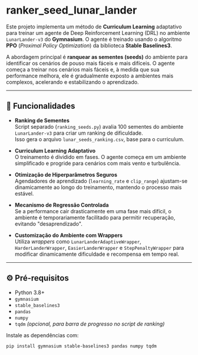 # ranker_seed_lunar_lander

Este projeto implementa um método de **Curriculum Learning** adaptativo para treinar um agente de Deep Reinforcement Learning (DRL) no ambiente `LunarLander-v3` do **Gymnasium**. O agente é treinado usando o algoritmo **PPO** (*Proximal Policy Optimization*) da biblioteca **Stable Baselines3**.

A abordagem principal é **ranquear as sementes (seeds)** do ambiente para identificar os cenários de pouso mais fáceis e mais difíceis. O agente começa a treinar nos cenários mais fáceis e, à medida que sua performance melhora, ele é gradualmente exposto a ambientes mais complexos, acelerando e estabilizando o aprendizado.

---

## 📌 Funcionalidades

- **Ranking de Sementes**  
  Script separado (`ranking_seeds.py`) avalia 100 sementes do ambiente `LunarLander-v3` para criar um ranking de dificuldade.  
  Isso gera o arquivo `lunar_seeds_ranking.csv`, base para o curriculum.

- **Curriculum Learning Adaptativo**  
  O treinamento é dividido em fases. O agente começa em um ambiente simplificado e progride para cenários com mais vento e turbulência.

- **Otimização de Hiperparâmetros Seguros**  
  Agendadores de aprendizado (`learning_rate` e `clip_range`) ajustam-se dinamicamente ao longo do treinamento, mantendo o processo mais estável.

- **Mecanismo de Regressão Controlada**  
  Se a performance cair drasticamente em uma fase mais difícil, o ambiente é temporariamente facilitado para permitir recuperação, evitando "desaprendizado".

- **Customização do Ambiente com Wrappers**  
  Utiliza *wrappers* como `LunarLanderAdaptiveWrapper`, `HarderLanderWrapper`, `EasierLanderWrapper` e `StepPenaltyWrapper` para modificar dinamicamente dificuldade e recompensa em tempo real.

---

## ⚙️ Pré-requisitos

- Python 3.8+
- `gymnasium`
- `stable_baselines3`
- `pandas`
- `numpy`
- `tqdm` *(opcional, para barra de progresso no script de ranking)*

Instale as dependências com:

```bash
pip install gymnasium stable-baselines3 pandas numpy tqdm
